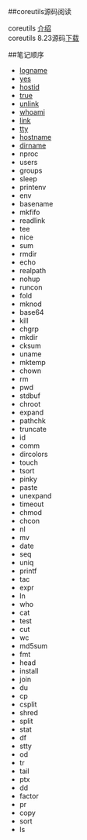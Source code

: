 ##coreutils源码阅读

coreutils [介绍](http://www.gnu.org/software/coreutils/)  
coreutils 8.23源码[下载](http://ftp.gnu.org/gnu/coreutils/coreutils-8.23.tar.xz)  

##笔记顺序
- [logname](./logname/logname.md)
- [yes](./yes/yes.md)
- [hostid](./hostid/hostid.md)
- [true](./true/true.md)
- [unlink](./unlink/unlink.md)
- [whoami](./whoami/whoami.md)
- [link](./link/link.md)
- [tty](./tty/tty.md)
- [hostname](./hostname/hostname.md)
- [dirname](./dirname/dirname.md)
- nproc
- users
- groups
- sleep
- printenv
- env
- basename
- mkfifo
- readlink
- tee
- nice
- sum
- rmdir
- echo
- realpath
- nohup
- runcon
- fold
- mknod
- base64
- kill
- chgrp
- mkdir
- cksum
- uname
- mktemp
- chown
- rm
- pwd
- stdbuf
- chroot
- expand
- pathchk
- truncate
- id
- comm
- dircolors
- touch
- tsort
- pinky
- paste
- unexpand
- timeout
- chmod
- chcon
- nl
- mv
- date
- seq
- uniq
- printf
- tac
- expr
- ln
- who
- cat
- test
- cut
- wc
- md5sum
- fmt
- head
- install
- join
- du
- cp
- csplit
- shred
- split
- stat
- df
- stty
- od
- tr
- tail
- ptx
- dd
- factor
- pr
- copy
- sort
- ls
